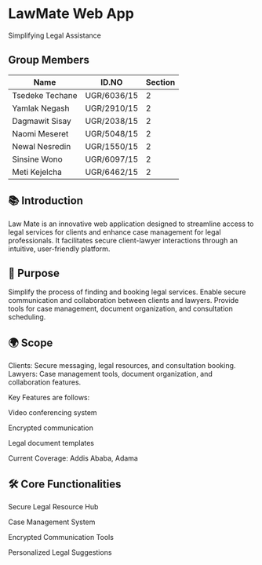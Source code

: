 # LawMate Web App

Simplifying Legal Assistance

## Group Members

| Name            | ID.NO       | Section |
| --------------- | ----------- | ------- |
| Tsedeke Techane | UGR/6036/15 | 2       |
| Yamlak Negash   | UGR/2910/15 | 2       |
| Dagmawit Sisay  | UGR/2038/15 | 2       |
| Naomi Meseret   | UGR/5048/15 | 2       |
| Newal Nesredin  | UGR/1550/15 | 2       |
| Sinsine Wono    | UGR/6097/15 | 2       |
| Meti Kejelcha   | UGR/6462/15 | 2       |


## 📚 Introduction
Law Mate is an innovative web application designed to streamline access to legal services for clients and enhance case management for legal professionals. It facilitates secure client-lawyer interactions through an intuitive, user-friendly platform.

## 🎯 Purpose
Simplify the process of finding and booking legal services.
Enable secure communication and collaboration between clients and lawyers.
Provide tools for case management, document organization, and consultation scheduling.

## 🌍 Scope
Clients: Secure messaging, legal resources, and consultation booking.
Lawyers: Case management tools, document organization, and collaboration features.

Key Features are follows:

Video conferencing system

Encrypted communication

Legal document templates

Current Coverage: Addis Ababa, Adama

## 🛠️ Core Functionalities

Secure Legal Resource Hub

Case Management System

Encrypted Communication Tools

Personalized Legal Suggestions